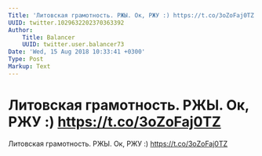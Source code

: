 ```yaml
---
Title: 'Литовская грамотность. РЖЫ. Ок, РЖУ :) https://t.co/3oZoFaj0TZ'
UUID: twitter.1029632202370363392
Author:
    Title: Balancer
    UUID: twitter.user.balancer73
Date: 'Wed, 15 Aug 2018 10:33:41 +0300'
Type: Post
Markup: Text
---
```


# Литовская грамотность. РЖЫ. Ок, РЖУ :) https://t.co/3oZoFaj0TZ

Литовская грамотность. РЖЫ. Ок, РЖУ :)
https://t.co/3oZoFaj0TZ